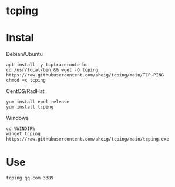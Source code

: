 # tcping
# Instal
Debian/Ubuntu
```
apt install -y tcptraceroute bc
cd /usr/local/bin && wget -O tcping https://raw.githubusercontent.com/aheig/tcping/main/TCP-PING
chmod +x tcping
```
CentOS/RadHat 
```
yum install epel-release
yum install tcping
```
Windows
```
cd %WINDIR%
winget tcping https://raw.githubusercontent.com/aheig/tcping/main/tcping.exe
```
# Use
```
tcping qq.com 3389
```

